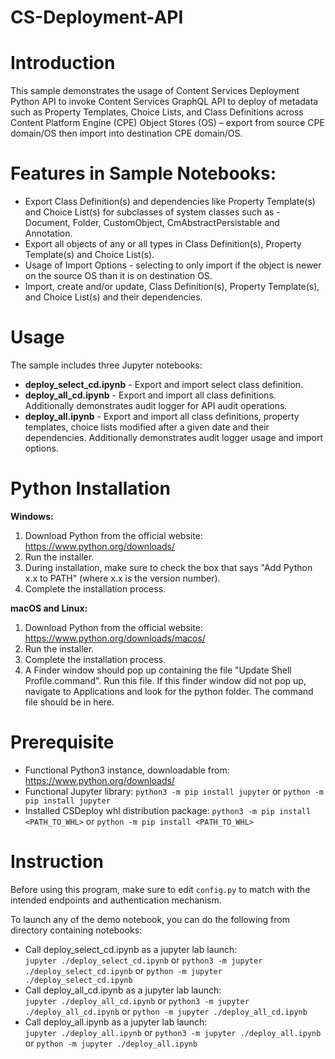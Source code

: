 # CS-Deployment-API
# Introduction
This sample demonstrates the usage of Content Services Deployment Python API to invoke Content Services GraphQL API to deploy of metadata such as Property Templates, Choice Lists, and Class Definitions across Content Platform Engine (CPE) Object Stores (OS) – export from source CPE domain/OS then import into destination CPE domain/OS.
# Features in Sample Notebooks:
- Export Class Definition(s) and dependencies like Property Template(s) and Choice List(s) for subclasses of system classes such as - Document, Folder, CustomObject, CmAbstractPersistable and Annotation.
- Export all objects of any or all types in Class Definition(s), Property Template(s) and Choice List(s).
- Usage of Import Options - selecting to only import if the object is newer on the source OS than it is on destination OS.
- Import, create and/or update, Class Definition(s), Property Template(s), and Choice List(s) and their dependencies.
# Usage
The sample includes three Jupyter notebooks: <br>
- **deploy_select_cd.ipynb** - Export and import select class definition.
- **deploy_all_cd.ipynb** - Export and import all class definitions. Additionally demonstrates audit logger for API audit operations.
- **deploy_all.ipynb** - Export and import all class definitions, property templates, choice lists modified after a given date and their dependencies. Additionally demonstrates audit logger usage and import options.

# Python Installation
**Windows:**
1. Download Python from the official website: https://www.python.org/downloads/
2. Run the installer.
3. During installation, make sure to check the box that says "Add Python x.x to PATH" (where x.x is the version number).
4. Complete the installation process.

**macOS and Linux:**
1. Download Python from the official website: https://www.python.org/downloads/macos/
2. Run the installer.
3. Complete the installation process.
4. A Finder window should pop up containing the file "Update Shell Profile.command". Run this file. If this finder window did not pop up, navigate to Applications and look for the python folder. The command file should be in here.

# Prerequisite
- Functional Python3 instance, downloadable from: https://www.python.org/downloads/
- Functional Jupyter library: `python3 -m pip install jupyter` or `python -m pip install jupyter`
- Installed CSDeploy whl distribution package:
`python3 -m pip install <PATH_TO_WHL>` or `python -m pip install <PATH_TO_WHL>`

# Instruction
Before using this program, make sure to edit ``config.py`` to match with the intended endpoints and authentication mechanism.

To launch any of the demo notebook, you can do the following from directory containing notebooks:<br>
- Call deploy_select_cd.ipynb as a jupyter lab launch: <br>
`jupyter ./deploy_select_cd.ipynb` or `python3 -m jupyter ./deploy_select_cd.ipynb` or `python -m jupyter ./deploy_select_cd.ipynb`
- Call deploy_all_cd.ipynb as a jupyter lab launch: <br>
`jupyter ./deploy_all_cd.ipynb` or `python3 -m jupyter ./deploy_all_cd.ipynb` or `python -m jupyter ./deploy_all_cd.ipynb`
- Call deploy_all.ipynb as a jupyter lab launch: <br>
`jupyter ./deploy_all.ipynb` or `python3 -m jupyter ./deploy_all.ipynb` or `python -m jupyter ./deploy_all.ipynb`